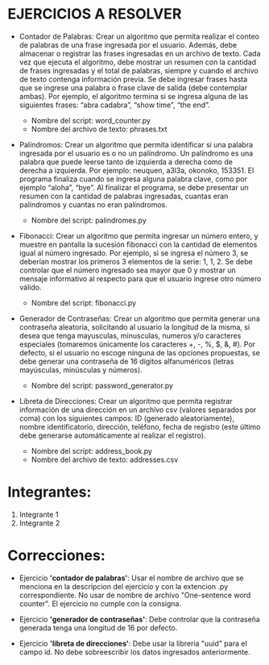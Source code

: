 # EJERCICIOS A RESOLVER

- Contador de Palabras: Crear un algoritmo que permita realizar el conteo de
palabras de una frase ingresada por el usuario. Además, debe almacenar o registrar
las frases ingresadas en un archivo de texto. Cada vez que ejecuta el algoritmo,
debe mostrar un resumen con la cantidad de frases ingresadas y el total de
palabras, siempre y cuando el archivo de texto contenga información previa. Se
debe ingresar frases hasta que se ingrese una palabra o frase clave de salida (debe
contemplar ambas). Por ejemplo, el algoritmo termina si se ingresa alguna de las
siguientes frases: “abra cadabra”, “show time”, “the end”.

  - Nombre del script: word_counter.py
  - Nombre del archivo de texto: phrases.txt

- Palíndromos: Crear un algoritmo que permita identificar si una palabra ingresada
por el usuario es o no un palíndromo. Un palíndromo es una palabra que puede
leerse tanto de izquierda a derecha como de derecha a izquierda. Por ejemplo:
neuquen, a3l3a, okonoko, 153351. El programa finaliza cuando se ingresa alguna
palabra clave, como por ejemplo “aloha”, “bye”. Al finalizar el programa, se debe
presentar un resumen con la cantidad de palabras ingresadas, cuantas eran
palíndromos y cuantas no eran palíndromos.

  - Nombre del script: palindromes.py

- Fibonacci: Crear un algoritmo que permita ingresar un número entero, y muestre en
pantalla la sucesión fibonacci con la cantidad de elementos igual al número
ingresado. Por ejemplo, si se ingresa el número 3, se deberían mostrar los primeros
3 elementos de la serie: 1, 1, 2. Se debe controlar que el número ingresado sea
mayor que 0 y mostrar un mensaje informativo al respecto para que el usuario
ingrese otro número válido.

  - Nombre del script: fibonacci.py

- Generador de Contraseñas: Crear un algoritmo que permita generar una
contraseña aleatoria, solicitando al usuario la longitud de la misma, si desea que
tenga mayusculas, minusculas, numeros y/o caracteres especiales (tomaremos
únicamente los caracteres +, -, %, $, &, #). Por defecto, si el usuario no escoge
ninguna de las opciones propuestas, se debe generar una contraseña de 16 dígitos
alfanuméricos (letras mayúsculas, minúsculas y números).

  - Nombre del script: password_generator.py

- Libreta de Direcciones: Crear un algoritmo que permita registrar información de
una dirección en un archivo csv (valores separados por coma) con los siguientes
campos: ID (generado aleatoriamente), nombre identificatorio, dirección, teléfono,
fecha de registro (este último debe generarse automáticamente al realizar el
registro).

  - Nombre del script: address_book.py
  - Nombre del archivo de texto: addresses.csv

# Integrantes:

1. Integrante 1
2. Integrante 2

# Correcciones:

- Ejercicio __'contador de palabras'__: Usar el nombre de archivo que se menciona en la descripcion del ejercicio y con la extencion .py correspondiente. No usar de nombre de archivo "One-sentence word counter". El ejercicio no cumple con la consigna.

- Ejercicio __'generador de contraseñas'__: Debe controlar que la contraseña generada tenga una longitud de 16 por defecto.

- Ejercicio __'libreta de direcciones'__: Debe usar la libreria "uuid" para el campo id. No debe sobreescribir los datos ingresados anteriormente.